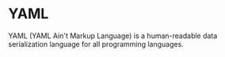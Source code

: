 # YAML
YAML (YAML Ain't Markup Language) is a human-readable data serialization language for all programming languages.
